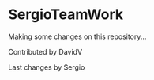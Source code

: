 # SergioTeamWork

Making some changes on this repository...

Contributed by DavidV

Last changes by Sergio
